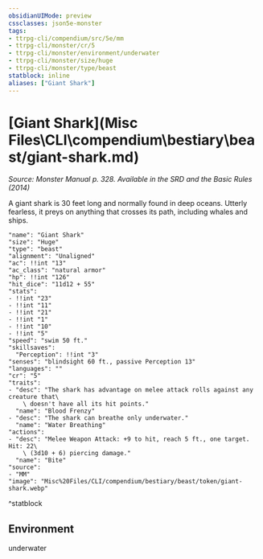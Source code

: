 ```yaml
---
obsidianUIMode: preview
cssclasses: json5e-monster
tags:
- ttrpg-cli/compendium/src/5e/mm
- ttrpg-cli/monster/cr/5
- ttrpg-cli/monster/environment/underwater
- ttrpg-cli/monster/size/huge
- ttrpg-cli/monster/type/beast
statblock: inline
aliases: ["Giant Shark"]
---
```

# [Giant Shark](Misc Files\CLI\compendium\bestiary\beast/giant-shark.md)
*Source: Monster Manual p. 328. Available in the <span title='Systems Reference Document (5.1)'>SRD</span> and the Basic Rules (2014)*  

A giant shark is 30 feet long and normally found in deep oceans. Utterly fearless, it preys on anything that crosses its path, including whales and ships.

```statblock
"name": "Giant Shark"
"size": "Huge"
"type": "beast"
"alignment": "Unaligned"
"ac": !!int "13"
"ac_class": "natural armor"
"hp": !!int "126"
"hit_dice": "11d12 + 55"
"stats":
- !!int "23"
- !!int "11"
- !!int "21"
- !!int "1"
- !!int "10"
- !!int "5"
"speed": "swim 50 ft."
"skillsaves":
  "Perception": !!int "3"
"senses": "blindsight 60 ft., passive Perception 13"
"languages": ""
"cr": "5"
"traits":
- "desc": "The shark has advantage on melee attack rolls against any creature that\
    \ doesn't have all its hit points."
  "name": "Blood Frenzy"
- "desc": "The shark can breathe only underwater."
  "name": "Water Breathing"
"actions":
- "desc": "Melee Weapon Attack: +9 to hit, reach 5 ft., one target. Hit: 22\
    \ (3d10 + 6) piercing damage."
  "name": "Bite"
"source":
- "MM"
"image": "Misc%20Files/CLI/compendium/bestiary/beast/token/giant-shark.webp"
```
^statblock

## Environment

underwater